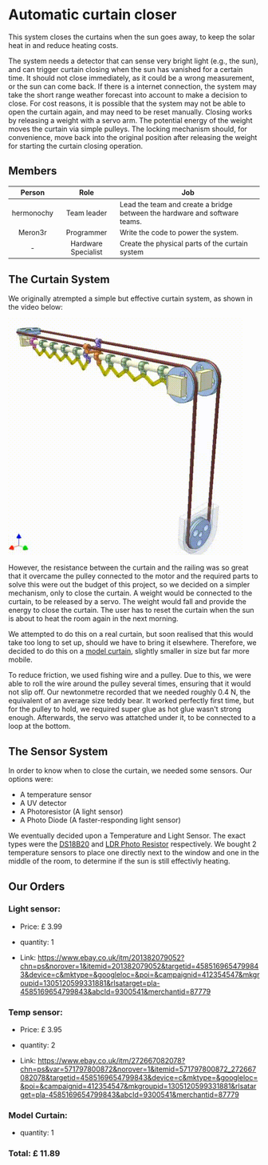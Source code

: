 # Automatic curtain closer

This system closes the curtains when the sun goes away, to keep the solar heat in and reduce heating costs.

The system needs a detector that can sense very bright light (e.g., the sun), and can trigger curtain closing when the sun has vanished for a certain time. It should not close immediately, as it could be a wrong measurement, or the sun can come back.
If there is a internet connection, the system may take the short range weather forecast into account to make a decision to close.
For cost reasons, it is possible that the system may not be able to open the curtain again, and may need to be reset manually.
Closing works by releasing a weight with a servo arm. The potential energy of the weight moves the curtain via simple pulleys.
The locking mechanism should, for convenience, move back into the original position after releasing the weight for starting the curtain closing operation.

## Members

| Person | Role | Job |
| :----: | :------: | ------ |
| hermonochy | Team leader | Lead the team and create a bridge between the hardware and software teams. |
| Meron3r | Programmer | Write the code to power the system. |
| - | Hardware Specialist | Create the physical parts of the curtain system |

## The Curtain System

We originally atrempted a simple but effective curtain system, as shown in the video below:

![](data/Curtains.gif)

However, the resistance between the curtain and the railing was so great that it overcame the pulley connected to the motor and the required parts to solve this were out the budget of this project, so we decided on a simpler mechanism, only to close the curtain. 
A weight would be connected to the curtain, to be released by a servo. The weight would fall and provide the energy to close the curtain. The user has to reset the curtain when the sun is about to heat the room again in the next morning. 

We attempted to do this on a real curtain, but soon realised that this would take too long to set up, should we have to bring it elsewhere. Therefore, we decided to do this on a [model curtain](#model-curtain), slightly smaller in size but far more mobile.

To reduce friction, we used fishing wire and a pulley. Due to this, we were able to roll the wire around the pulley several times, ensuring that it would not slip off. Our newtonmetre recorded that we needed roughly 0.4 N, the equivalent of an average size teddy bear. It worked perfectly first time, but for the pulley to hold, we required super glue as hot glue wasn't strong enough. Afterwards, the servo was attatched under it, to be connected to a loop at the bottom.

## The Sensor System

In order to know when to close the curtain, we needed some sensors. Our options were:

- A temperature sensor
- A UV detector
- A Photoresistor (A light sensor)
- A Photo Diode (A faster-responding light sensor)

We eventually decided upon a Temperature and Light Sensor. The exact types were the [DS18B20](#temp-sensor) and [LDR Photo Resistor](#light-sensor) respectively. We bought 2 temperature sensors to place one directly next to the window and one in the middle of the room, to determine if the sun is still effectivly heating.

## Our Orders

### Light sensor:

- Price: £ 3.99

- quantity: 1

- Link: https://www.ebay.co.uk/itm/201382079052?chn=ps&norover=1&itemid=201382079052&targetid=4585169654799843&device=c&mktype=&googleloc=&poi=&campaignid=412354547&mkgroupid=1305120599331881&rlsatarget=pla-4585169654799843&abcId=9300541&merchantid=87779

### Temp sensor:

- Price: £ 3.95

- quantity: 2

- Link: https://www.ebay.co.uk/itm/272667082078?chn=ps&var=571797800872&norover=1&itemid=571797800872_272667082078&targetid=4585169654799843&device=c&mktype=&googleloc=&poi=&campaignid=412354547&mkgroupid=1305120599331881&rlsatarget=pla-4585169654799843&abcId=9300541&merchantid=87779

### Model Curtain:

- quantity: 1

### Total: £ 11.89



